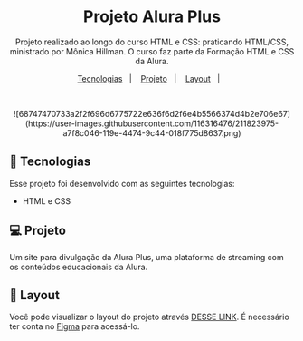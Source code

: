 <h1 align="center">Projeto Alura Plus</h1>

<p align="center">
Projeto realizado ao longo do curso HTML e CSS: praticando HTML/CSS, ministrado por Mônica Hillman. O curso faz parte da Formação HTML e CSS da Alura.
</p>

<p align="center">
  <a href="#-tecnologias">Tecnologias</a>&nbsp;&nbsp;&nbsp;|&nbsp;&nbsp;&nbsp;
  <a href="#-projeto">Projeto</a>&nbsp;&nbsp;&nbsp;|&nbsp;&nbsp;&nbsp;
  <a href="#-layout">Layout</a>&nbsp;&nbsp;&nbsp;|&nbsp;&nbsp;&nbsp;
</p>

<br>

<p align="center">
  ![68747470733a2f2f696d6775722e636f6d2f6e4b5566374d4b2e706e67](https://user-images.githubusercontent.com/116316476/211823975-a7f8c046-119e-4474-9c44-018f775d8637.png)
</p>

## 🚀 Tecnologias

Esse projeto foi desenvolvido com as seguintes tecnologias:

- HTML e CSS

## 💻 Projeto

Um site para divulgação da Alura Plus, uma plataforma de streaming com os conteúdos educacionais da Alura.

## 🔖 Layout

Você pode visualizar o layout do projeto através [DESSE LINK](https://www.figma.com/file/tFDVyNuKhrT2G03k2dCstW/Alura-Plus---Layout?node-id=1%3A77). É necessário ter conta no [Figma](https://figma.com) para acessá-lo.
